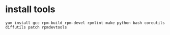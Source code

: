 # install tools
```shell
yum install gcc rpm-build rpm-devel rpmlint make python bash coreutils diffutils patch rpmdevtools
```
